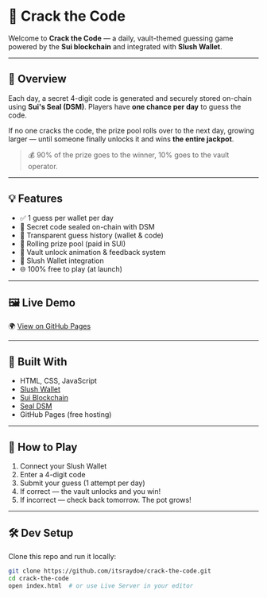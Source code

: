 # 🔐 Crack the Code

Welcome to **Crack the Code** — a daily, vault-themed guessing game powered by the **Sui blockchain** and integrated with **Slush Wallet**.

---

## 🎯 Overview

Each day, a secret 4-digit code is generated and securely stored on-chain using **Sui's Seal (DSM)**. Players have **one chance per day** to guess the code.

If no one cracks the code, the prize pool rolls over to the next day, growing larger — until someone finally unlocks it and wins **the entire jackpot**.

> 💰 90% of the prize goes to the winner, 10% goes to the vault operator.

---

## 💡 Features

- ✅ 1 guess per wallet per day
- 🔐 Secret code sealed on-chain with DSM
- 🧾 Transparent guess history (wallet & code)
- 💸 Rolling prize pool (paid in SUI)
- 🎉 Vault unlock animation & feedback system
- 🦊 Slush Wallet integration
- 🌐 100% free to play (at launch)

---

## 🖼️ Live Demo

🌍 [View on GitHub Pages](https://itsraydoe.github.io/crack-the-code)

---

## 🧪 Built With

- HTML, CSS, JavaScript
- [Slush Wallet](https://wallet.slush.supply/)
- [Sui Blockchain](https://sui.io/)
- [Seal DSM](https://docs.sui.io/devnet/build/zero-knowledge/seal-dsm)
- GitHub Pages (free hosting)

---

## 🚀 How to Play

1. Connect your Slush Wallet
2. Enter a 4-digit code
3. Submit your guess (1 attempt per day)
4. If correct — the vault unlocks and you win!
5. If incorrect — check back tomorrow. The pot grows!

---

## 🛠️ Dev Setup

Clone this repo and run it locally:

```bash
git clone https://github.com/itsraydoe/crack-the-code.git
cd crack-the-code
open index.html  # or use Live Server in your editor
